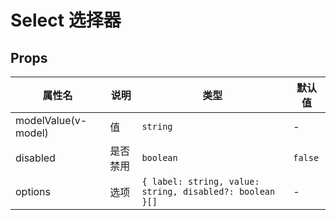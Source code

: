 # Select 选择器

## Props

| 属性名              | 说明     | 类型                                                     | 默认值  |
| ------------------- | -------- | -------------------------------------------------------- | ------- |
| modelValue(v-model) | 值       | `string`                                                 | -       |
| disabled            | 是否禁用 | `boolean`                                                | `false` |
| options             | 选项     | `{ label: string, value: string, disabled?: boolean }[]` | -       |
